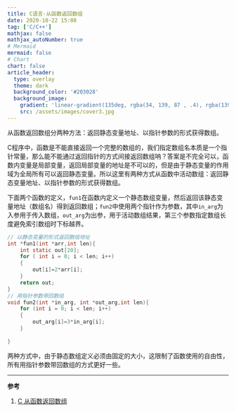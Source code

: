 ```yaml
---
title: C语言-从函数返回数组
date: 2020-10-22 15:08
tag: ['C/C++']
mathjax: false
mathjax_autoNumber: true
# Mermaid
mermaid: false
# Chart
chart: false
article_header:
  type: overlay
  theme: dark
  background_color: '#203028'
  background_image:
    gradient: 'linear-gradient(135deg, rgba(34, 139, 87 , .4), rgba(139, 34, 139, .4))'
    src: /assets/images/cover3.jpg
---
```


从函数返回数组分两种方法：返回静态变量地址、以指针参数的形式获得数组。

<!--more-->

C程序中，函数是不能直接返回一个完整的数组的，我们指定数组名本质是一个指针常量，那么能不能通过返回指针的方式间接返回数组呐？答案是不完全可以，函数内变量是局部变量，返回局部变量的地址是不可以的，但是由于静态变量的作用域为全局所有可以返回静态变量。所以这里有两种方式从函数中活动数组：返回静态变量地址、以指针参数的形式获得数组。

下面两个函数的定义，`fun1`在函数内定义一个静态数组变量，然后返回该静态变量地址（数组名）得到返回数组；`fun2`中使用两个指针作为参数，其中`in_arg`为入参用于传入数组，`out_arg`为出参，用于活动数组结果，第三个参数指定数组长度避免索引数组时下标越界。

```c
// 以静态变量的形式返回数组地址
int *fun1(int *arr,int len){
    int static out[20];
    for ( int i = 0; i < len; i++)
    {
        out[i]=2*arr[i];
    }
    return out;
}
// 用指针参数带回数组
void fun2(int *in_arg, int *out_arg,int len){
    for (int i = 0; i < len; i++)
    {
        out_arg[i]=3*in_arg[i];
    }
    
}
```

两种方式中，由于静态数组定义必须由固定的大小，这限制了函数使用的自由性，所有用指针参数带回数组的方式更好一些。




---

**参考**

1. [C 从函数返回数组](https://www.runoob.com/cprogramming/c-return-arrays-from-function.html)
